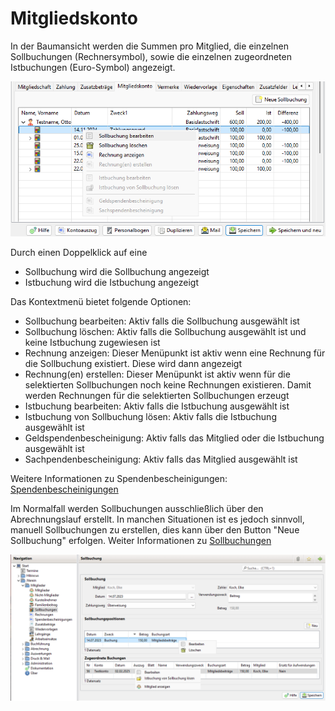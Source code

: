 # Mitgliedskonto

In der Baumansicht werden die Summen pro Mitglied, die einzelnen Sollbuchungen (Rechnersymbol), sowie die einzelnen zugeordneten Istbuchungen (Euro-Symbol) angezeigt.

![](../../../../v3.1.x/mitglieder/content/img/MitgliedskontoTab.png)

Durch einen Doppelklick auf eine

* Sollbuchung wird die Sollbuchung angezeigt
* Istbuchung wird die Istbuchung angezeigt

Das Kontextmenü bietet folgende Optionen:

* Sollbuchung bearbeiten: Aktiv falls die Sollbuchung ausgewählt ist
* Sollbuchung löschen: Aktiv falls die Sollbuchung ausgewählt ist und keine Istbuchung zugewiesen ist
* Rechnung anzeigen: Dieser Menüpunkt ist aktiv wenn eine Rechnung für die Sollbuchung existiert. Diese wird dann angezeigt
* Rechnung(en) erstellen: Dieser Menüpunkt ist aktiv wenn für die selektierten Sollbuchungen noch keine Rechnungen existieren. Damit werden Rechnungen für die selektierten Sollbuchungen erzeugt
* Istbuchung bearbeiten: Aktiv falls die Istbuchung ausgewählt ist
* Istbuchung von Sollbuchung lösen: Aktiv falls die Istbuchung ausgewählt ist
* Geldspendenbescheinigung: Aktiv falls das Mitglied oder die Istbuchung ausgewählt ist
* Sachpendenbescheinigung: Aktiv falls das Mitglied ausgewählt ist

Weitere Informationen zu Spendenbescheinigungen: [Spendenbescheinigungen](../../../3.1/mitglieder/spendenbescheinigung.md)

Im Normalfall werden Sollbuchungen ausschließlich über den Abrechnungslauf erstellt. In manchen Situationen ist es jedoch sinnvoll, manuell Sollbuchungen zu erstellen, dies kann über den Button "Neue Sollbuchung" erfolgen. Weiter Informationen zu [Sollbuchungen](../../../3.1/mitglieder/mitgliedskonto.md)

![](../../../../v3.1.x/mitglieder/img/SollbuchungView.png)

